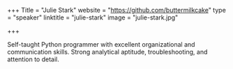 +++
Title = "Julie Stark"
website = "https://github.com/buttermilkcake"
type = "speaker"
linktitle = "julie-stark"
image = "julie-stark.jpg"

+++

Self-taught Python programmer with excellent organizational and communication skills. Strong analytical aptitude, troubleshooting, and attention to detail. 

